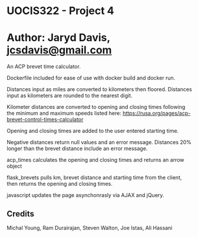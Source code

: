 # UOCIS322 - Project 4 #

# Author: Jaryd Davis, jcsdavis@gmail.com

An ACP brevet time calculator. 

Dockerfile included for ease of use with docker build and docker run. 

Distances input as miles are converted to kilometers then floored. Distances input as kilometers are rounded to the nearest digit.

Kilometer distances are converted to opening and closing times following the minimum and maximum speeds listed here: https://rusa.org/pages/acp-brevet-control-times-calculator 

Opening and closing times are added to the user entered starting time. 

Negative distances return null values and an error message. Distances 20% longer than the brevet distance include an error message.

acp_times calculates the opening and closing times and returns an arrow object

flask_brevets pulls km, brevet distance and starting time from the client, then returns the opening and closing times.

javascript updates the page asynchonrasly via AJAX and jQuery.


## Credits

Michal Young, Ram Durairajan, Steven Walton, Joe Istas, Ali Hassani